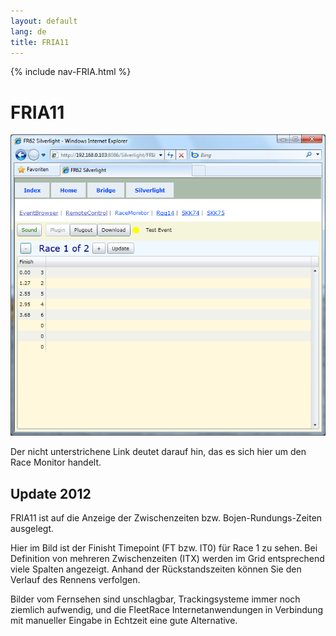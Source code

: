 ```yaml
---
layout: default
lang: de
title: FRIA11
---
```


{% include nav-FRIA.html %}

# FRIA11

![FRIA11 screenshot](../images/FRIA11.png)

Der nicht unterstrichene Link deutet darauf hin, das es sich hier um den Race Monitor handelt.

## Update 2012

FRIA11 ist auf die Anzeige der Zwischenzeiten bzw. Bojen-Rundungs-Zeiten ausgelegt.

Hier im Bild ist der Finisht Timepoint (FT bzw. IT0) für Race 1 zu sehen.
Bei Definition von mehreren Zwischenzeiten (ITX) werden im Grid entsprechend viele Spalten angezeigt.
Anhand der Rückstandszeiten können Sie den Verlauf des Rennens verfolgen.

Bilder vom Fernsehen sind unschlagbar, Trackingsysteme immer noch ziemlich aufwendig, 
und die FleetRace Internetanwendungen in Verbindung mit manueller Eingabe in Echtzeit eine gute Alternative.
